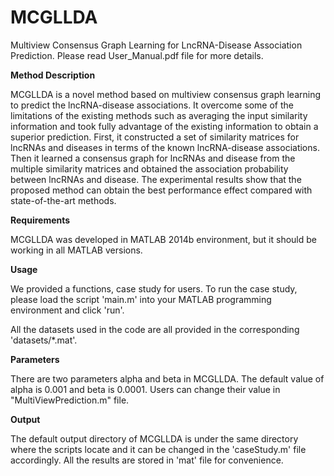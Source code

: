 # MCGLLDA

Multiview Consensus Graph Learning for LncRNA-Disease Association Prediction.
Please read User_Manual.pdf file for more details.

**Method Description**

MCGLLDA is a novel method based on multiview consensus graph learning to predict the lncRNA-disease associations. It overcome some of the limitations of the existing methods such as averaging the input similarity information and took fully advantage of the existing information to obtain a superior prediction. First, it constructed a set of similarity matrices for lncRNAs and diseases in terms of the known lncRNA-disease associations. Then it learned a consensus graph for lncRNAs and disease from the multiple similarity matrices and obtained the association probability between lncRNAs and disease. The experimental results show that the proposed method can obtain the best performance effect compared with state-of-the-art methods.

**Requirements**

MCGLLDA was developed in MATLAB 2014b environment, but it should be working in all MATLAB versions. 

**Usage**

We provided a functions, case study for users. To run the case study, please load the script 'main.m' into your MATLAB programming environment and click 'run'. 

All the datasets used in the code are all provided in the corresponding 'datasets/*.mat'.


**Parameters**

There are two parameters alpha and beta in MCGLLDA. The default value of alpha is 0.001 and beta is 0.0001. Users can change their value in "MultiViewPrediction.m" file.

**Output**

The default output directory of MCGLLDA is under the same directory where the scripts locate and it can be changed in the 'caseStudy.m' file accordingly. All the results are stored in 'mat' file for convenience.
